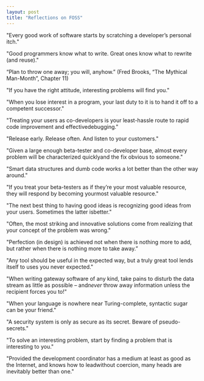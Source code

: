 ```yaml
---
layout: post
title: "Reflections on FOSS"
---
```


"Every good work of software starts by scratching a developer’s personal itch."

"Good programmers know what to write. Great ones know what to rewrite (and reuse)."

 “Plan to throw one away; you will, anyhow.” (Fred Brooks, “The Mythical Man-Month”, Chapter 11)
 
 "If you have the right attitude, interesting problems will find you."
 
 "When you lose interest in a program, your last duty to it is to hand it off to a competent successor."
 
 "Treating your users as co-developers is your least-hassle route to rapid code improvement and effectivedebugging."
 
 "Release early. Release often. And listen to your customers."
 
 "Given a large enough beta-tester and co-developer base, almost every problem will be characterized quicklyand the fix obvious to someone."
 
 "Smart data structures and dumb code works a lot better than the other way around."
 
 "If you treat your beta-testers as if they’re your most valuable resource, they will respond by becoming yourmost valuable resource."
 
 "The next best thing to having good ideas is recognizing good ideas from your users. Sometimes the latter isbetter."
 
 "Often, the most striking and innovative solutions come from realizing that your concept of the problem was wrong."
 
 "Perfection (in design) is achieved not when there is nothing more to add, but rather when there is nothing more to take away.”
 
 "Any tool should be useful in the expected way, but a truly great tool lends itself to uses you never expected."
 
 "When writing gateway software of any kind, take pains to disturb the data stream as little as possible – and*never* throw away information unless the recipient forces you to!"
 
 "When your language is nowhere near Turing-complete, syntactic sugar can be your friend."
 
 "A security system is only as secure as its secret. Beware of pseudo-secrets."
 
 "To solve an interesting problem, start by finding a problem that is interesting to you."
 
 "Provided the development coordinator has a medium at least as good as the Internet, and knows how to leadwithout coercion, many heads are inevitably better than one."
 
 
